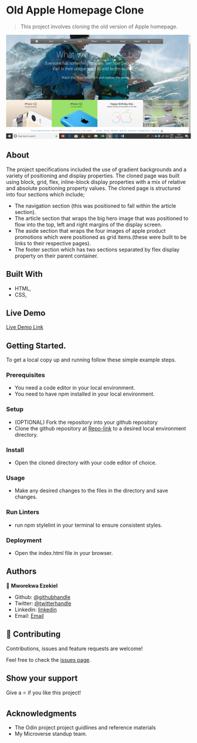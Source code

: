 
# Old Apple Homepage Clone 

> This project involves cloning the old version of Apple homepage. 

![screenshot](./images/Screenshot.png)

## About

The project specifications included the use of gradient backgrounds and a variety of positioning and display properties. The cloned page was built using block, grid, flex, inline-block display properties with a mix of relative and absolute positioning property values. The cloned page is structured into four sections which include; 
- The navigation section (this was positioned to fall within the article section).
- The article section that wraps the big hero image that was positioned to flow into the top, left and right margins of the display screen.
- The aside section that wraps the four images of apple product promotions which were positioned as grid items.(these were built to be links to their respective pages).
- The footer section which has two sections separated by flex display property on their parent container.

## Built With

- HTML,
- CSS,

## Live Demo
[Live Demo Link](https://raw.githack.com/vanheaven-ui/apple-clone/master/index.html)

## Getting Started.
 To get a local copy up and running follow these simple example steps.

### Prerequisites
- You need a code editor in your local environment.
- You need to have npm installed in your local environment.
### Setup
- (OPTIONAL) Fork the repository into your github repository
- Clone the github repository at [Repo-link](https://github.com/vanheaven-ui/apple-clone) to a desired local environment directory.
### Install
- Open the cloned directory with your code editor of choice.
### Usage
- Make any desired changes to the files in the directory and save changes.
### Run Linters
- run npm stylelint <stylesheet file name> in your terminal to ensure consistent styles.
### Deployment
- Open the index.html file in your browser.

## Authors

👤 **Mworekwa Ezekiel**

- Github: [@githubhandle](https://github.com/vanheaven-ui)
- Twitter: [@twitterhandle](https://twitter.com/MworekwaE)
- Linkedin: [linkedin](https://linkedin.com/in/vanheaven/)
- Email: [Email](ebtwino718@yahoo.com)  

## 🤝 Contributing

Contributions, issues and feature requests are welcome!

Feel free to check the [issues page](https://github.com/vanheaven-ui/apple-clone/issues).

## Show your support

Give a ⭐️ if you like this project!

## Acknowledgments

- The Odin project project guidlines and reference materials
- My Microverse standup team.

